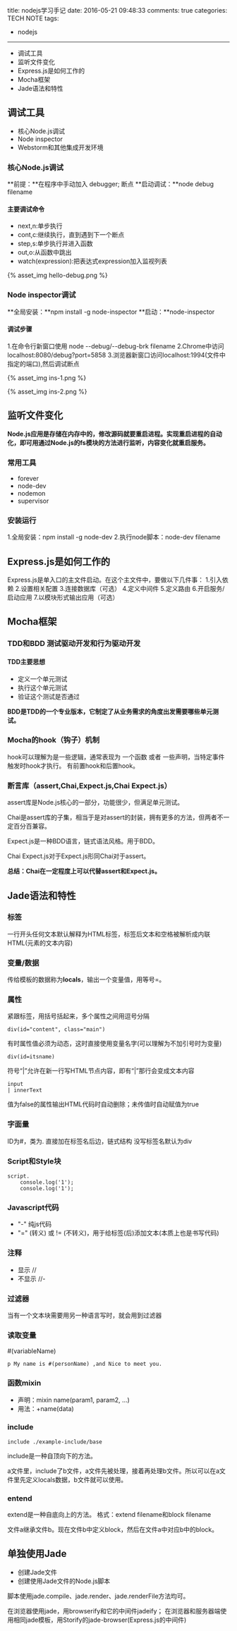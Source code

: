 title: nodejs学习手记
date: 2016-05-21 09:48:33
comments: true
categories: TECH NOTE
tags:
- nodejs
---
* 调试工具
* 监听文件变化
* Express.js是如何工作的
* Mocha框架
* Jade语法和特性

<!-- more -->

## 调试工具
* 核心Node.js调试
* Node inspector
* Webstorm和其他集成开发环境

### 核心Node.js调试
**前提：**在程序中手动加入 debugger; 断点
**启动调试：**node debug filename
#### 主要调试命令
* next,n:单步执行
* cont,c:继续执行，直到遇到下一个断点
* step,s:单步执行并进入函数
* out,o:从函数中跳出
* watch(expression):把表达式expression加入监视列表

{% asset_img hello-debug.png %}

### Node inspector调试
**全局安装：**npm install -g node-inspector
**启动：**node-inspector
#### 调试步骤
1.在命令行新窗口使用 node --debug/--debug-brk filename
2.Chrome中访问localhost:8080/debug?port=5858
3.浏览器新窗口访问localhost:1994(文件中指定的端口),然后调试断点
  
{% asset_img ins-1.png %}
  
{% asset_img ins-2.png %}

## 监听文件变化
**Node.js应用是存储在内存中的，修改源码就要重启进程。实现重启进程的自动化，即可用通过Node.js的fs模块的方法进行监听，内容变化就重启服务。**

### 常用工具
* forever
* node-dev
* nodemon
* supervisor

### 安装运行
1.全局安装：npm install -g node-dev
2.执行node脚本：node-dev filename

## Express.js是如何工作的
Express.js是单入口的主文件启动。在这个主文件中，要做以下几件事：
1.引入依赖
2.设置相关配置
3.连接数据库（可选）
4.定义中间件
5.定义路由
6.开启服务/启动应用
7.以模块形式输出应用（可选）

## Mocha框架
### TDD和BDD 测试驱动开发和行为驱动开发
#### TDD主要思想
* 定义一个单元测试
* 执行这个单元测试
* 验证这个测试是否通过

**BDD是TDD的一个专业版本，它制定了从业务需求的角度出发需要哪些单元测试。**

### Mocha的hook（钩子）机制
hook可以理解为是一些逻辑，通常表现为 一个函数 或者 一些声明，当特定事件触发时hook才执行。
有前置hook和后置hook。

### 断言库（assert,Chai,Expect.js,Chai Expect.js）
assert库是Node.js核心的一部分，功能很少，但满足单元测试。

Chai是assert库的子集，相当于是对assert的封装，拥有更多的方法，但两者不一定百分百兼容。

Expect.js是一种BDD语言，链式语法风格。用于BDD。

Chai Expect.js对于Expect.js形同Chai对于assert。

**总结：Chai在一定程度上可以代替assert和Expect.js。**

## Jade语法和特性
### 标签
一行开头任何文本默认解释为HTML标签，标签后文本和空格被解析成内联HTML(元素的文本内容)

### 变量/数据
传给模板的数据称为**locals**，输出一个变量值，用等号=。

### 属性
紧跟标签，用括号括起来，多个属性之间用逗号分隔

    div(id="content", class="main")

有时属性值必须为动态，这时直接使用变量名字(可以理解为不加引号时为变量)

    div(id=itsname)

符号“|”允许在新一行写HTML节点内容，即有“|”那行会变成文本内容

    input
    | innerText

值为false的属性输出HTML代码时自动删除；未传值时自动赋值为true

### 字面量
ID为#，类为.
直接加在标签名后边，链式结构
没写标签名默认为div

### Script和Style块

    script.
        console.log('1');
        console.log('1');

### Javascript代码
* "-" 纯js代码
* "=" (转义) 或 != (不转义)，用于给标签(后)添加文本(本质上也是书写代码)

### 注释
* 显示 //
* 不显示 //-

### 过滤器
当有一个文本块需要用另一种语言写时，就会用到过滤器

### 读取变量
#(variableName)

    p My name is #(personName) ,and Nice to meet you.

### 函数mixin
* 声明：mixin name(param1, param2, ...)
* 用法：+name(data)

### include

    include ./example-include/base

include是一种自顶向下的方法。

a文件里，include了b文件，a文件先被处理，接着再处理b文件。所以可以在a文件里先定义locals数据，b文件就可以使用。

### entend
extend是一种自底向上的方法。
格式：extend filename和block filename

文件a继承文件b。现在文件b中定义block，然后在文件a中对应b中的block。

## 单独使用Jade
* 创建Jade文件
* 创建使用Jade文件的Node.js脚本

脚本使用jade.compile、jade.render、jade.renderFile方法均可。

在浏览器使用jade，用browserify和它的中间件jadeify；
在浏览器和服务器端使用相同jade模板，用Storify的jade-browser(Express.js的中间件)

